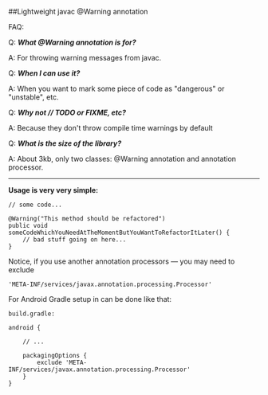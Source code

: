 ##Lightweight javac @Warning annotation

FAQ:

Q: ***What @Warning annotation is for?***

A: For throwing warning messages from javac.

Q: ***When I can use it?***

A: When you want to mark some piece of code as "dangerous" or "unstable", etc.

Q: ***Why not // TODO or FIXME, etc?*** 

A: Because they don't throw compile time warnings by default

Q: ***What is the size of the library?*** 

A: About 3kb, only two classes: @Warning annotation and annotation processor.

------------------------------
**Usage is very very simple:**

    // some code...
    
    @Warning("This method should be refactored")
    public void someCodeWhichYouNeedAtTheMomentButYouWantToRefactorItLater() {
        // bad stuff going on here...
    }


Notice, if you use another annotation processors — you may need to exclude 
    
    'META-INF/services/javax.annotation.processing.Processor'
    
For Android Gradle setup in can be done like that:

    build.gradle:
    
    android {
        
        // ...
        
        packagingOptions {
            exclude 'META-INF/services/javax.annotation.processing.Processor'
        }
    }
